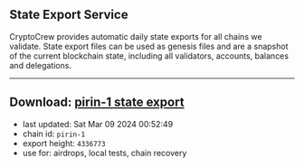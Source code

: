 ## State Export Service
CryptoCrew provides automatic daily state exports for all chains we validate. State export files can be used as genesis files and are a snapshot of the current blockchain state, including all validators, accounts, balances and delegations.

---
**Download: [pirin-1 state export](https://dl-eu2.ccvalidators.com/SERVICE/nolus/pirin-1_export_4336773.json)**
---

- last updated: Sat Mar 09 2024 00:52:49
- chain id: `pirin-1`
- export height: `4336773`
- use for: airdrops, local tests, chain recovery
